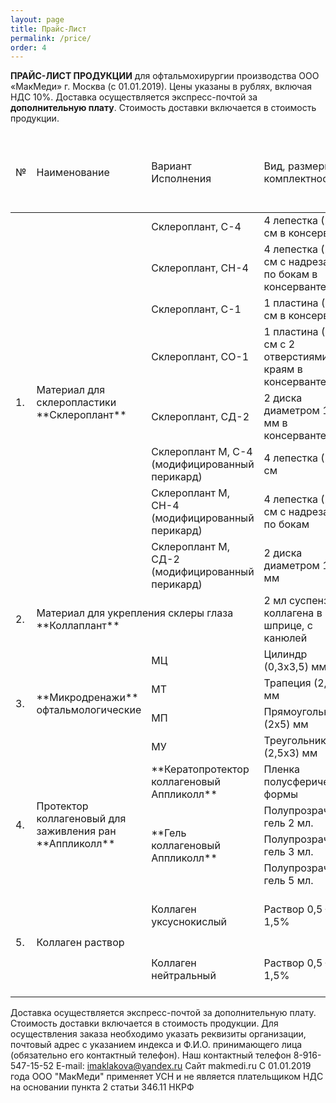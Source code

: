 ```yaml
---
layout: page
title: Прайс-Лист
permalink: /price/
order: 4
---
```



**ПРАЙС-ЛИСТ ПРОДУКЦИИ** для офтальмохирургии производства ООО «МакМеди» г. Москва (с 01.01.2019).
Цены указаны в рублях, включая НДС 10%. Доставка осуществляется экспресс-почтой за **дополнительную плату**. Стоимость доставки включается в стоимость продукции.

<table class="table table-bordered table-rounded">
	<thead> 
		<tr>
			<td>№</td>
			<td>Наименование</td>
			<td>Вариант Исполнения</td>
			<td>Вид, размеры, комплектность</td>
			<td>Вид упаковки</td>
			<td>Цена при заказе от 1 до 10 шт.</td>
			<td>Цена при заказе от 11 до 30 шт.</td>
			<td>Цена при заказе 31 шт. и более</td>
		</tr>
	</thead> 
	<tbody>
		<tr>
			<td rowspan="8">1.</td>
			<td rowspan="8" markdown="span">Материал для склеропластики **Склероплант**</td>
			<td>Склероплант, С-4</td>
			<td>4 лепестка (2х1) см в консерванте</td>
			<td>флакон</td>
			<td>1300-00</td>
			<td>1200-00</td>
			<td>1150-00</td>
		</tr>
		<tr>
			<td>Склероплант, СН-4</td>
			<td>4 лепестка (2х1) см с надрезами по бокам в консерванте</td>
			<td>флакон</td>
			<td>1300-00</td>
			<td>1200-00</td>
			<td>1150-00</td>
		</tr>
		<tr>
			<td>Склероплант, С-1</td>
			<td>1 пластина (8х1) см в консерванте</td>
			<td>флакон</td>
			<td>1300-00</td>
			<td>1200-00</td>
			<td>1150-00</td>
		</tr>
		<tr>
			<td>Склероплант, СО-1</td>
			<td>1 пластина (8х1) см с 2 отверстиями по краям в консерванте</td>
			<td>флакон</td>
			<td>1300-00</td>
			<td>1200-00</td>
			<td>1150-00</td>
		</tr>
		<tr>
			<td>Склероплант, СД-2</td>
			<td>2 диска диаметром 13 мм в консерванте</td>
			<td>флакон</td>
			<td>1300-00</td>
			<td>1200-00</td>
			<td>1150-00</td>
		</tr>
		<tr>
			<td>Склероплант М, С-4 (модифицированный перикард)</td>
			<td>4 лепестка (2х1) см</td>
			<td>полимерная упаковка<br /></td>
			<td>1300-00</td>
			<td>1200-00</td>
			<td>1150-00</td>
		</tr>
		<tr>
			<td>Склероплант М, СН-4 (модифицированный перикард)</td>
			<td>4 лепестка (2х1) см с надрезами по бокам</td>
			<td>полимерная упаковка<br /></td>
			<td>1300-00</td>
			<td>1200-00</td>
			<td>1150-00</td>
		</tr>
		<tr>
			<td>Склероплант М, СД-2 (модифицированный перикард)</td>
			<td>2 диска диаметром 13 мм</td>
			<td>полимерная упаковка<br /></td>
			<td>1300-00</td>
			<td>1200-00</td>
			<td>1150-00</td>
		</tr>
		<tr>
			<td>2.</td>
			<td colspan="2" markdown="span">Материал для укрепления склеры глаза **Коллаплант**</td>
			<td>2 мл суспензии коллагена в шприце, с канюлей</td>
			<td>Шприц в полимерной упак.</td>
			<td>1750-00</td>
			<td>1500-00</td>
			<td>1350-00</td>
		</tr>
		<tr>
			<td rowspan="4">3.</td>
			<td rowspan="4" markdown="span">**Микродренажи** офтальмологические</td>
			<td>МЦ</td>
			<td>Цилиндр (0,3х3,5) мм</td>
			<td>полимерная упаковке</td>
			<td>1200-00</td>
			<td>1100-00</td>
			<td>1050-00</td>
		</tr>
		<tr>
			<td>МТ</td>
			<td>Трапеция (2,5х5) мм</td>
			<td>полимерная упаковка</td>
			<td>1200-00</td>
			<td>1100-00</td>
			<td>1050-00</td>
		</tr>
		<tr>
			<td>МП</td>
			<td>Прямоугольник (2х5) мм</td>
			<td>полимерная упаковка</td>
			<td>1200-00</td>
			<td>1100-00</td>
			<td>1050-00</td>
		</tr>
		<tr>
			<td>МУ</td>
			<td>Треугольник (2,5х3) мм</td>
			<td>полимерная упаковка</td>
			<td>1200-00</td>
			<td>1100-00</td>
			<td>1050-00</td>
		</tr>
		<tr>
			<td rowspan="4">4.</td>
			<td rowspan="4" markdown="span">Протектор коллагеновый для заживления ран **Аппликолл**</td>
			<td markdown="span"> **Кератопротектор коллагеновый Аппликолл** </td>
			<td>Пленка полусферической формы</td>
			<td>Флакон или полимерный контейнер</td>
			<td>500-00</td>
			<td>450-00</td>
			<td>420-00</td>
		</tr>
		<tr>
			<td markdown="span" rowspan="3"> **Гель коллагеновый Аппликолл** </td>
			<td>Полупрозрачный гель 2 мл.</td>
			<td rowspan="3">Шприц (2 мл), флакон или шприц полимерный</td>
			<td>750-00</td>
			<td>720-00</td>
			<td>700-00</td>
		</tr>
		<tr>
			<td>Полупрозрачный гель 3 мл.</td>
			<td>860-00</td>
			<td>820-00</td>
			<td>800-00</td>
		</tr>
		<tr>
			<td>Полупрозрачный гель 5 мл.</td>
			<td>990-00</td>
			<td>970-00</td>
			<td>950-00</td>
		</tr>
		<tr>
			<td rowspan="2">5.</td>
			<td rowspan="2">Коллаген раствор</td>
			<td>Коллаген уксуснокислый</td>
			<td>Раствор 0,5 – 1,5%</td>
			<td>Стеклянная или полимерная тара</td>
			<td colspan="3">договорная</td>
		</tr>
		<tr>
			<td>Коллаген нейтральный</td>
			<td>Раствор 0,5 – 1,5%</td>
			<td>Стеклянная или полимерная тара</td>
			<td colspan="3">договорная</td>
		</tr>
	</tbody>
</table>

Доставка осуществляется экспресс-почтой за дополнительную плату. Стоимость доставки включается в стоимость продукции. Для осуществления заказа необходимо указать реквизиты организации, почтовый адрес с указанием индекса и Ф.И.О. принимающего лица (обязательно его контактный телефон). Наш контактный телефон 8-916-547-15-52 E-mail: imaklakova@yandex.ru Сайт makmedi.ru
C 01.01.2019 года ООО "МакМеди" применяет УСН и не является плательщиком НДС на основании пункта 2 статьи 346.11 НКРФ
